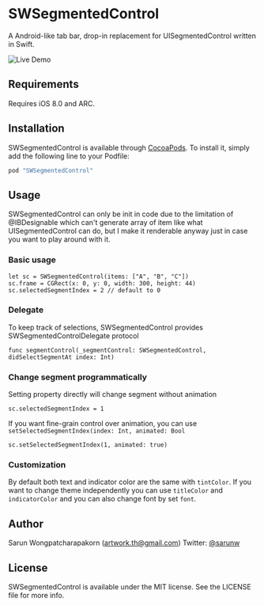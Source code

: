 # SWSegmentedControl

A Android-like tab bar, drop-in replacement for UISegmentedControl written in Swift.

![Live Demo](https://cloud.githubusercontent.com/assets/795368/12671575/2345a69a-c6a3-11e5-94f6-e8cd9e7c0be9.gif)

## Requirements

Requires iOS 8.0 and ARC.

## Installation

SWSegmentedControl is available through [CocoaPods](http://cocoapods.org). To install
it, simply add the following line to your Podfile:

```ruby
pod "SWSegmentedControl"
```

## Usage

SWSegmentedControl can only be init in code due to the limitation of @IBDesignable which can't generate array of item like what UISegmentedControl can do, but I make it renderable anyway just in case you want to play around with it.

### Basic usage

```
let sc = SWSegmentedControl(items: ["A", "B", "C"])
sc.frame = CGRect(x: 0, y: 0, width: 300, height: 44)
sc.selectedSegmentIndex = 2 // default to 0
```

### Delegate

To keep track of selections, SWSegmentedControl provides SWSegmentedControlDelegate protocol
```
func segmentControl(_segmentControl: SWSegmentedControl, didSelectSegmentAt index: Int)
```


### Change segment programmatically

Setting property directly will change segment without animation

```
sc.selectedSegmentIndex = 1
```

If you want fine-grain control over animation, you can use `setSelectedSegmentIndex(index: Int, animated: Bool`

```
sc.setSelectedSegmentIndex(1, animated: true)
```

### Customization

By default both text and indicator color are the same with `tintColor`. If you want to change theme independently you can use `titleColor` and `indicatorColor` and you can also change font by set `font`.

## Author

Sarun Wongpatcharapakorn (artwork.th@gmail.com) Twitter: [@sarunw](https://twitter.com/sarunw)

## License

SWSegmentedControl is available under the MIT license. See the LICENSE file for more info.

